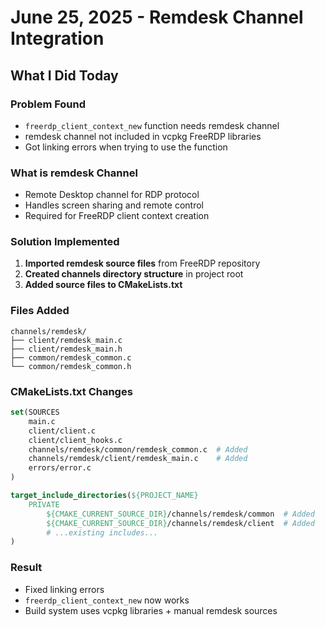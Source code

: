 # June 25, 2025 - Remdesk Channel Integration

## What I Did Today

### Problem Found
- `freerdp_client_context_new` function needs remdesk channel
- remdesk channel not included in vcpkg FreeRDP libraries
- Got linking errors when trying to use the function

### What is remdesk Channel
- Remote Desktop channel for RDP protocol
- Handles screen sharing and remote control
- Required for FreeRDP client context creation

### Solution Implemented
1. **Imported remdesk source files** from FreeRDP repository
2. **Created channels directory structure** in project root
3. **Added source files to CMakeLists.txt**

### Files Added
```
channels/remdesk/
├── client/remdesk_main.c
├── client/remdesk_main.h  
├── common/remdesk_common.c
└── common/remdesk_common.h
```

### CMakeLists.txt Changes
```cmake
set(SOURCES
    main.c
    client/client.c
    client/client_hooks.c
    channels/remdesk/common/remdesk_common.c  # Added
    channels/remdesk/client/remdesk_main.c    # Added
    errors/error.c
)

target_include_directories(${PROJECT_NAME}
    PRIVATE
        ${CMAKE_CURRENT_SOURCE_DIR}/channels/remdesk/common  # Added
        ${CMAKE_CURRENT_SOURCE_DIR}/channels/remdesk/client  # Added
        # ...existing includes...
)
```

### Result
- Fixed linking errors
- `freerdp_client_context_new` now works
- Build system uses vcpkg libraries + manual remdesk sources